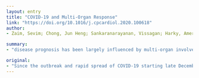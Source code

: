 ```yaml
---
layout: entry
title: "COVID-19 and Multi-Organ Response"
link: "https://doi.org/10.1016/j.cpcardiol.2020.100618"
author:
- Zaim, Sevim; Chong, Jun Heng; Sankaranarayanan, Vissagan; Harky, Amer

summary:
- "disease prognosis has been largely influenced by multi-organ involvement. Comorbidities such as cardiovascular diseases have been the most common risk factors for severity and mortality. Acute respiratory distress syndrome, heart failure, renal failure, liver damage and shock have precipitated death. Acknowledging potential organ injuries throughout COVID-19 is therefore crucial in the clinical management of patients. This paper aims to add onto the ever-emerging landscape of medical knowledge."

original:
- "Since the outbreak and rapid spread of COVID-19 starting late December 2019, it has been apparent that disease prognosis has largely been influenced by multi-organ involvement. Comorbidities such as cardiovascular diseases have been the most common risk factors for severity and mortality. The hyperinflammatory response of the body, coupled with the plausible direct effects of SARS-CoV-2 on body-wide organs via ACE2, has been associated with complications of the disease. Acute respiratory distress syndrome, heart failure, renal failure, liver damage, shock and multi-organ failure have precipitated death. Acknowledging the comorbidities and potential organ injuries throughout the course of COVID-19 is therefore crucial in the clinical management of patients. This paper aims to add onto the ever-emerging landscape of medical knowledge on COVID-19, encapsulating its multi-organ impact."
---
```


